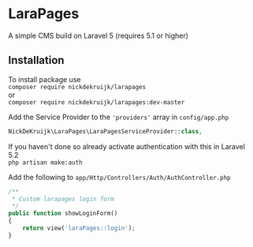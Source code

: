 # LaraPages
A simple CMS build on Laravel 5 (requires 5.1 or higher)

## Installation
To install package use  
`composer require nickdekruijk/larapages`  
or  
`composer require nickdekruijk/larapages:dev-master`  
  
Add the Service Provider to the `'providers'` array in `config/app.php`  
```php
NickDeKruijk\LaraPages\LaraPagesServiceProvider::class,
```
  
If you haven't done so already activate authentication with this in Laravel 5.2  
`php artisan make:auth`  
  
Add the following to `app/Http/Controllers/Auth/AuthController.php`
```php
/**
 * Custom larapages login form
 */
public function showLoginForm()
{
    return view('laraPages::login');
}
```